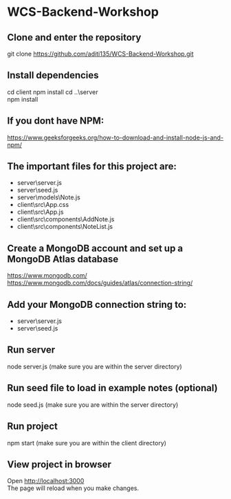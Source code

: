 # WCS-Backend-Workshop

## Clone and enter the repository
git clone https://github.com/aditi135/WCS-Backend-Workshop.git 

## Install dependencies
cd client
npm install
cd ..\server\
npm install

## If you dont have NPM: 
https://www.geeksforgeeks.org/how-to-download-and-install-node-js-and-npm/

## The important files for this project are:
- server\server.js
- server\seed.js
- server\models\Note.js
- client\src\App.css
- client\src\App.js
- client\src\components\AddNote.js
- client\src\components\NoteList.js

## Create a MongoDB account and set up a MongoDB Atlas database
https://www.mongodb.com/ \
https://www.mongodb.com/docs/guides/atlas/connection-string/

## Add your MongoDB connection string to:
- server\server.js
- server\seed.js

## Run server
node server.js 
(make sure you are within the server directory)

## Run seed file to load in example notes (optional)
node seed.js
(make sure you are within the server directory)

## Run project
npm start
(make sure you are within the client directory)

## View project in browser
Open [http://localhost:3000](http://localhost:3000)  \
The page will reload when you make changes.

  
